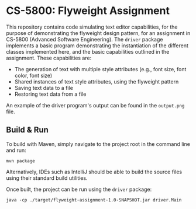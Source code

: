 # CS-5800: Flyweight Assignment

This repository contains code simulating text editor capabilities, for the purpose of demonstrating the flyweight design pattern,
for an assignment in CS-5800 (Advanced Software Engineering). The `driver` package implements a basic program demonstrating 
the instantiation of the different classes implemented here, and the basic capabilities outlined in the assignment.
These capabilities are:

- The generation of text with multiple style attributes (e.g., font size, font color, font size)
- Shared instances of text style attributes, using the flyweight pattern
- Saving text data to a file
- Restoring text data from a file

An example of the driver program's output can be found in the `output.png` file.

## Build & Run

To build with Maven, simply navigate to the project root in the command line and run:

```shell
mvn package
```

Alternatively, IDEs such as IntelliJ should be able to build the source files using their standard build utilities.

Once built, the project can be run using the `driver` package:

```shell
java -cp ./target/flyweight-assignment-1.0-SNAPSHOT.jar driver.Main
```
